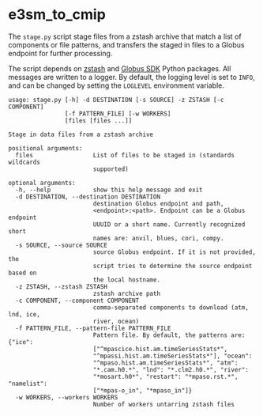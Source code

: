 # e3sm_to_cmip

The `stage.py` script stage files from a zstash archive that match a list of components or file patterns, and transfers the staged in files to a Globus endpoint for further processing.

The script depends on [zstash][zstash] and [Globus SDK][globussdk] Python packages. All messages are written to a logger. By default, the logging level is set to `INFO`, and can be changed by setting the `LOGLEVEL` environment variable.  

```
usage: stage.py [-h] -d DESTINATION [-s SOURCE] -z ZSTASH [-c COMPONENT]
                [-f PATTERN_FILE] [-w WORKERS]
                [files [files ...]]

Stage in data files from a zstash archive

positional arguments:
  files                 List of files to be staged in (standards wildcards
                        supported)

optional arguments:
  -h, --help            show this help message and exit
  -d DESTINATION, --destination DESTINATION
                        destination Globus endpoint and path,
                        <endpoint>:<path>. Endpoint can be a Globus endpoint
                        UUUID or a short name. Currently recognized short
                        names are: anvil, blues, cori, compy.
  -s SOURCE, --source SOURCE
                        source Globus endpoint. If it is not provided, the
                        script tries to determine the source endpoint based on
                        the local hostname.
  -z ZSTASH, --zstash ZSTASH
                        zstash archive path
  -c COMPONENT, --component COMPONENT
                        comma-separated components to download (atm, lnd, ice,
                        river, ocean)
  -f PATTERN_FILE, --pattern-file PATTERN_FILE
                        Pattern file. By default, the patterns are: {"ice":
                        ["^mpascice.hist.am.timeSeriesStats*",
                        "^mpassi.hist.am.timeSeriesStats*"], "ocean":
                        "^mpaso.hist.am.timeSeriesStats*", "atm":
                        "*.cam.h0.*", "lnd": "*.clm2.h0.*", "river":
                        "*mosart.h0*", "restart": "*mpaso.rst.*", "namelist":
                        ["*mpas-o_in", "*mpaso_in"]}
  -w WORKERS, --workers WORKERS
                        Number of workers untarring zstash files
```

[zstash]: https://github.com/E3SM-Project/zstash
[globussdk]: https://github.com/globus/globus-sdk-python

